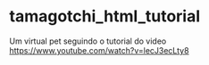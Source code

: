 # tamagotchi_html_tutorial
Um virtual pet seguindo o tutorial do video https://www.youtube.com/watch?v=lecJ3ecLty8

